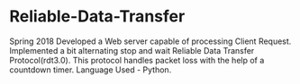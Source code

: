 # Reliable-Data-Transfer
Spring 2018
Developed a Web server capable of processing Client Request. Implemented a bit alternating stop and wait Reliable Data Transfer Protocol(rdt3.0). This protocol handles packet loss with the help of a countdown timer. Language Used - Python.
